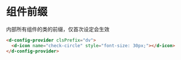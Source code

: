 # 组件前缀

内部所有组件的类的前缀，仅首次设定会生效

```html
<d-config-provider clsPrefix="dv">
  <d-icon name="check-circle" style="font-size: 30px;"></d-icon>
</d-config-provider>
```
